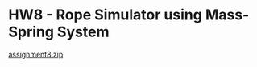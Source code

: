 # HW8 - Rope Simulator using Mass-Spring System

[assignment8.zip](HW8%20-%20Rope%20Simulator%20using%20Mass-Spring%20System%204f347b8d86bc4b47ab2deb9c9fad65b9/assignment8.zip)